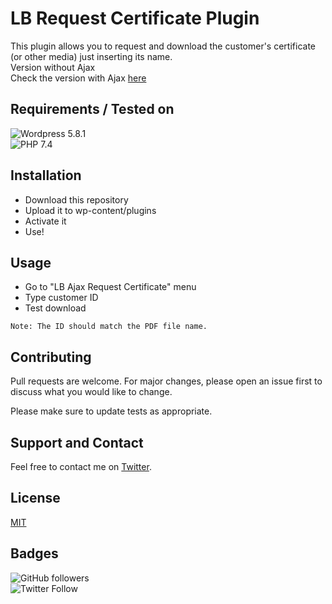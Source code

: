 # LB Request Certificate Plugin
This plugin allows you to request and download the customer's certificate (or other media) just inserting its name.   
Version without Ajax  
Check the version with Ajax [here](https://github.com/bacciotti/lb-ajax-request-certificate)


## Requirements / Tested on
![Wordpress 5.8.1](https://img.shields.io/badge/Wordpress-5.8.1-green)  
![PHP 7.4](https://img.shields.io/badge/PHP-7.4-blue)  


## Installation

- Download this repository
- Upload it to wp-content/plugins
- Activate it
- Use!

## Usage
- Go to "LB Ajax Request Certificate" menu
- Type customer ID
- Test download

```Note: The ID should match the PDF file name. ```

## Contributing
Pull requests are welcome. For major changes, please open an issue first to discuss what you would like to change.

Please make sure to update tests as appropriate.

## Support and Contact
Feel free to contact me on [Twitter](twitter.com/baciotti).

## License
[MIT](https://choosealicense.com/licenses/mit/)

## Badges
![GitHub followers](https://img.shields.io/github/followers/bacciotti?style=social)  
![Twitter Follow](https://img.shields.io/twitter/follow/baciotti?style=social)
